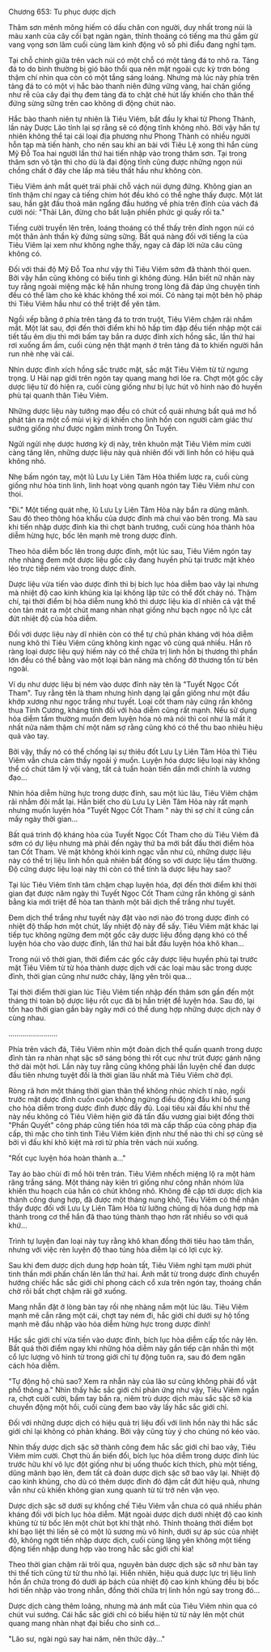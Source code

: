 




Chương 653: Tu phục dược dịch


Thâm sơn mênh mông hiếm có dấu chân con người, duy nhất trong núi là màu xanh của cây cối bạt ngàn ngàn, thỉnh thoảng có tiếng ma thú gầm gừ vang vọng sơn lâm cuối cùng làm kinh động vô số phi điểu đang nghỉ tạm.

Tại chỗ chính giữa trên vách núi có một chỗ có một tảng đá to nhô ra. Tảng đá to do bình thường bị gió bão thổi qua nên mặt ngoài cực kỳ trơn bóng thậm chí nhìn qua còn có một tầng sáng loáng. Nhưng mà lúc này phía trên tảng đá to có một vị hắc bào thanh niên đứng vững vàng, hai chân giống như rễ của cây đại thụ đem tảng đá to chặt chẽ hút lấy khiến cho thân thể đứng sừng sững trên cao không di động chút nào.

Hắc bào thanh niên tự nhiên là Tiêu Viêm, bắt đầu ly khai từ Phong Thành, lần này Dược Lão tỉnh lại sợ rằng sẽ có động tĩnh không nhỏ. Bởi vậy hắn tự nhiên không thể tại cái loại địa phương như Phong Thành có nhiều người hỗn tạp mà tiến hành, cho nên sau khi an bài với Tiêu Lệ xong thì hắn cùng Mỹ Đỗ Toa hai người lần thứ hai tiến nhập vào trong thâm sơn. Tại trong thâm sơn vô tận thì cho dù là đại động tĩnh cũng được những ngọn núi chồng chất ở đây che lấp mà tiêu thất hầu như không còn.

Tiêu Viêm ánh mắt quét trái phải chỗ vách núi dựng đứng. Không gian an tĩnh thậm chí ngay cả tiếng chim hót đều khó có thể nghe thấy được. Một lát sau, hắn gật đầu thoả mãn ngẩng đầu hướng về phía trên đỉnh của vách đá cười nói: "Thải Lân, đừng cho bất luận phiền phức gì quấy rối ta."

Tiếng cười truyền lên trên, loáng thoáng có thể thấy trên đỉnh ngọn núi có một thân ảnh thần kỳ đứng sừng sững. Bất quá nàng đối với tiếng la của Tiêu Viêm lại xem như không nghe thấy, ngay cả đáp lời nửa câu cũng không có.

Đối với thái độ Mỹ Đỗ Toa như vậy thì Tiêu Viêm sớm đã thành thói quen. Bởi vậy hắn cũng không có biểu tình gì không đúng. Hắn biết nữ nhân này tuy rằng ngoài miệng mặc kệ hắn nhưng trong lòng đã đáp ứng chuyện tình đều có thể làm cho kẻ khác không thể xoi mói. Có nàng tại một bên hộ pháp thì Tiêu Viêm hầu như có thể triệt để yên tâm.

Ngồi xếp bằng ở phía trên tảng đá to trơn truột, Tiêu Viêm chậm rãi nhắm mắt. Một lát sau, đợi đến thời điểm khi hô hấp tim đập đều tiến nhập một cái tiết tấu êm dịu thì mới bấm tay bắn ra dược đỉnh xích hồng sắc, lần thứ hai rơi xuống ầm ầm, cuối cùng nện thật mạnh ở trên tảng đá to khiến người hắn run nhè nhẹ vài cái.

Nhìn dược đỉnh xích hồng sắc trước mặt, sắc mặt Tiêu Viêm từ từ ngưng trọng. U Hải nạp giới trên ngón tay quang mang hơi lóe ra. Chợt một gốc cây dược liệu từ đó hiện ra, cuối cùng giống như bị lực hút vô hình nào đó huyền phù tại quanh thân Tiêu Viêm.

Những dược liệu này tướng mạo đều có chút cổ quái nhưng bất quá mơ hồ phát tán ra một cổ mùi vị kỳ dị khiến cho linh hồn con người cảm giác thư sướng giống như được ngâm mình trong Ôn Tuyền.

Ngửi ngửi nhẹ dược hương kỳ dị này, trên khuôn mặt Tiêu Viêm mỉm cười càng tăng lên, những dược liệu này quả nhiên đối với linh hồn có hiệu quả không nhỏ.

Nhẹ bấm ngón tay, một lũ Lưu Ly Liên Tâm Hỏa thiểm lược ra, cuối cùng giống như hỏa tinh linh, linh hoạt vòng quanh ngón tay Tiêu Viêm như con thoi.

"Đi." Một tiếng quát nhẹ, lũ Lưu Ly Liên Tâm Hỏa này bắn ra dũng mãnh. Sau đó theo thông hỏa khẩu của dược đỉnh mà chui vào bên trong. Mà sau khi tiến nhập dược đỉnh kia thì chợt bành trướng, cuối cùng hóa thành hỏa diễm hừng hực, bốc lên mạnh mẽ trong dược đỉnh.

Theo hỏa diễm bốc lên trong dược đỉnh, một lúc sau, Tiêu Viêm ngón tay nhẹ nhàng đem một dược liệu gốc cây đang huyền phù tại trước mặt khéo léo trực tiếp ném vào trong dược đỉnh.

Dược liệu vừa tiến vào dược đỉnh thì bị bích lục hỏa diễm bao vây lại nhưng mà nhiệt độ cao kinh khủng kia lại không lập tức có thể đốt cháy nó. Thậm chí, tại thời điểm bị hỏa diễm nung khô thì dược liệu kia dĩ nhiên cả vật thể còn tản mát ra một chút mang nhàn nhạt giống như bạch ngọc nỗ lực cắt đứt nhiệt độ của hỏa diễm.

Đối với dược liệu này dĩ nhiên còn có thể tự chủ phản kháng với hỏa diễm nung khô thì Tiêu Viêm cũng không kinh ngạc vô cùng quá nhiều. Hắn rõ ràng loại dược liệu quý hiếm này có thể chữa trị linh hồn bị thương thì phần lớn đều có thể bằng vào một loại bản năng mà chống đỡ thương tổn từ bên ngoài.

Ví dụ như dược liệu bị ném vào dược đỉnh này tên là "Tuyết Ngọc Cốt Tham". Tuy rằng tên là tham nhưng hình dạng lại gần giống như một đầu khớp xương như ngọc trắng như tuyết. Loại cốt tham này cứng rắn không thua Tinh Cương, kháng tính đối với hỏa diễm cũng rất mạnh. Nếu sử dụng hỏa diễm tầm thường muốn đem luyện hóa nó mà nói thì coi như là mất ít nhất nửa năm thậm chí một năm sợ rằng cũng khó có thể thu bao nhiêu hiệu quả vào tay.

Bởi vậy, thấy nó có thể chống lại sự thiêu đốt Lưu Ly Liên Tâm Hỏa thì Tiêu Viêm vẫn chưa cảm thấy ngoài ý muốn. Luyện hóa dược liệu loại này không thể có chút tâm lý vội vàng, tất cả tuần hoàn tiến dần mới chính là vương đạo...

Nhìn hỏa diễm hừng hực trong dược đỉnh, sau một lúc lâu, Tiêu Viêm chậm rãi nhắm đôi mắt lại. Hắn biết cho dù Lưu Ly Liên Tâm Hỏa này rất mạnh nhưng muốn luyện hóa "Tuyết Ngọc Cốt Tham " này thì sợ chí ít cũng cần mấy ngày thời gian...

Bất quá trình độ kháng hỏa của Tuyết Ngọc Cốt Tham cho dù Tiêu Viêm đã sớm có dự liệu nhưng mà phải đến ngày thứ ba mới bắt đầu thời điểm hòa tan Cốt Tham. Vẻ mặt không khỏi kinh ngạc vẫn như cũ, những dược liệu này có thể trị liệu linh hồn quả nhiên bất đồng so với dược liệu tầm thường. Độ cứng dược liệu loại này thì còn có thể tính là dược liệu hay sao?

Tại lúc Tiêu Viêm tĩnh tâm chậm chạp luyện hóa, đợi đến thời điểm khi thời gian đạt được năm ngày thì Tuyết Ngọc Cốt Tham cứng rắn không gì sánh bằng kia mới triệt để hòa tan thành một bãi dịch thể trắng như tuyết.

Đem dịch thể trắng như tuyết này đặt vào nơi nào đó trong dược đỉnh có nhiệt độ thấp hơn một chút, lấy nhiệt độ này để sấy. Tiêu Viêm mặt khác lại tiếp tục không ngừng đem một gốc cây dược liệu đồng dạng khó có thể luyện hóa cho vào dược đỉnh, lần thứ hai bắt đầu luyện hóa khô khan...

Trong núi vô thời gian, thời điểm các gốc cây dược liệu huyền phù tại trước mặt Tiêu Viêm từ từ hóa thành dược dịch với các loại màu săc trong dược đỉnh, thời gian cũng như nước chảy, lặng yên trôi qua...

Tại thời điểm thời gian lúc Tiêu Viêm tiến nhập đến thâm sơn gần đến một tháng thì toàn bộ dược liệu rốt cục đã bị hắn triệt để luyện hóa. Sau đó, lại tốn hao thời gian gần bảy ngày mới có thể dung hợp những dược dịch này ở cùng nhau.

........................

Phía trên vách đá, Tiêu Viêm nhìn một đoàn dịch thể quấn quanh trong dược đỉnh tản ra nhàn nhạt sặc sỡ sáng bóng thì rốt cục như trút được gánh nặng thở dài một hơi. Lần này tuy rằng cũng không phải lần luyện chế đan dược đầu tiên nhưng tuyệt đối là thời gian lâu nhất mà Tiêu Viêm chờ đợi.

Ròng rã hơn một tháng thời gian thân thể không nhúc nhích tí nào, ngồi trước mặt dược đỉnh cuồn cuộn không ngừng điều động đấu khí bổ sung cho hỏa diễm trong dược đỉnh được đầy đủ. Loại tiêu xài đấu khí như thế này nếu không có Tiêu Viêm hiện giờ đã tấn đấu vương giai biệt đồng thời "Phần Quyết" công pháp cũng tiến hóa tới mà cấp thấp của công pháp địa cấp, thì mặc cho tính tình Tiêu Viêm kiên định như thế nào thì chỉ sợ cũng sẽ bởi vì đấu khí khô kiệt mà rơi từ phía trên vách núi xuống.

"Rốt cục luyện hóa hoàn thành a..."

Tay áo bào chùi đi mồ hôi trên trán. Tiêu Viêm nhếch miệng lộ ra một hàm răng trắng sáng. Một tháng này kiên trì giống như công nhân nhóm lửa khiến thu hoạch của hắn có chút không nhỏ. Không đề cập tới dược dịch kia thành công dung hợp, đã được một tháng nung khô, Tiêu Viêm có thể nhận thấy được đối với Lưu Ly Liên Tâm Hỏa từ lưỡng chủng dị hỏa dung hợp mà thành trong cơ thể hắn đã thao túng thành thạo hơn rất nhiều so với quá khứ...

Trình tự luyện đan loại này tuy rằng khô khan đồng thời tiêu hao tâm thần, nhưng với việc rèn luyện độ thao túng hỏa diễm lại có lợi cực kỳ.

Sau khi đem dược dịch dung hợp hoàn tất, Tiêu Viêm nghỉ tạm mười phút tinh thần mới phấn chấn lên lần thứ hai. Ánh mắt từ trong dược đỉnh chuyển hướng chiếc hắc sắc giới chỉ phong cách cổ xưa trên ngón tay, thoáng chần chờ rồi bất chợt chậm rãi gở xuống.

Mang nhẫn đặt ở lòng bàn tay rồi nhẹ nhàng nắm một lúc lâu. Tiêu Viêm mạnh mẽ cắn răng một cái, chợt tay ném đi, hắc giới chỉ dưới sự hộ tống mạnh mẽ đầu nhập vào hỏa diễm hừng hực trong dược đỉnh!

Hắc sắc giới chỉ vừa tiến vào dược đỉnh, bích lục hỏa diễm cấp tốc nảy lên. Bất quá thời điểm ngay khi những hỏa diễm này gần tiếp cận nhẫn thì một cổ lực lượng vô hình từ trong giới chỉ tự động tuôn ra, sau đó đem ngăn cách hỏa diễm.

"Tự động hộ chủ sao? Xem ra nhẫn này của lão sư cũng không phải đồ vật phổ thông a." Nhìn thấy hắc sắc giới chỉ phản ứng như vậy, Tiêu Viêm ngẩn ra, chợt cười cười, bấm tay bắn ra, niêm trù dược dịch màu sắc sặc sỡ kia chuyển động một hồi, cuối cùng đem bao vây lấy hắc sắc giới chỉ.

Đối với những dược dịch có hiệu quả trị liệu đối với linh hồn này thì hắc sắc giới chỉ lại không có phản kháng. Bởi vậy cũng tùy ý cho chúng nó kéo vào.

Nhìn thấy dược dịch sặc sỡ thành công đem hắc sắc giới chỉ bao vây, Tiêu Viêm mỉm cười. Chợt thủ ấn biến đổi, bích lục hỏa diễm trong dược đỉnh lúc trước hữu khí vô lực đột giống như bị uống thuốc kích thích, phù một tiếng, dũng mãnh bạo lên, đem tất cả đoàn dược dịch sặc sỡ bao vây lại. Nhiệt độ cao kinh khủng, cho dù có thêm dược đỉnh đỏ đậm cắt đứt hiệu quả, nhưng vẫn như cũ khiến không gian xung quanh từ từ trở nên vặn vẹo.

Dược dịch sặc sỡ dưới sự khống chế Tiêu Viêm vẫn chưa có quá nhiều phản kháng đối với bích lục hỏa diễm. Mặt ngoài dược dịch dưới nhiệt độ cao kinh khủng từ từ bốc lên một chút bọt khí thật nhỏ. Thỉnh thoảng thời điểm bọt khí bạo liệt thì liền sẽ có một lũ sương mù vô hình, dưới sự áp súc của nhiệt độ, không ngớt tiến nhập dược dịch, cuối cùng lặng yên không một tiếng động tiến nhập dung hợp vào trong hắc sắc giới chỉ kia!

Theo thời gian chậm rãi trôi qua, nguyên bản dược dịch sặc sỡ như bàn tay thì thể tích cũng từ từ thu nhỏ lại. Hiển nhiên, hiệu quả dược lực trị liệu linh hồn ẩn chứa trong đó dưới áp bách của nhiệt độ cao kinh khủng đều bị bốc hơi tiến nhập vào trong nhẫn, đồng thời chữa trị linh hồn ngủ say trong đó...

Dược dịch càng thêm loãng, nhưng mà ánh mắt của Tiêu Viêm nhìn qua có chút vui sướng. Cái hắc sắc giới chỉ có biểu hiện từ từ nảy lên một chút quang mang nhàn nhạt đại biểu cho sinh cơ...

"Lão sư, ngài ngủ say hai năm, nên thức dậy..."




